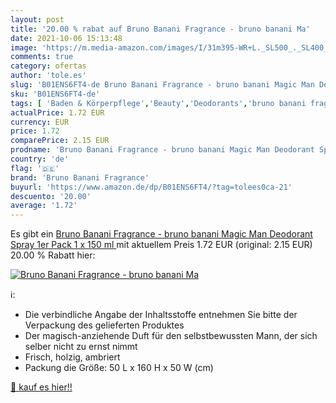 ```yaml
---
layout: post
title: '20.00 % rabat auf Bruno Banani Fragrance - bruno banani Ma'
date: 2021-10-06 15:13:48
image: 'https://m.media-amazon.com/images/I/31m395-WR+L._SL500_._SL400_.jpg'
comments: true
category: ofertas
author: 'tole.es'
slug: 'B01ENS6FT4-de Bruno Banani Fragrance - bruno banani Magic Man Deodorant...'
sku: 'B01ENS6FT4-de'
tags: [ 'Baden & Körperpflege','Beauty','Deodorants','bruno banani fragrance', ]
actualPrice: 1.72 EUR
currency: EUR
price: 1.72
comparePrice: 2.15 EUR
prodname: 'Bruno Banani Fragrance - bruno banani Magic Man Deodorant Spray  1er Pack  1 x 150 ml '
country: 'de'
flag: '🇩🇪'
brand: 'Bruno Banani Fragrance'
buyurl: 'https://www.amazon.de/dp/B01ENS6FT4/?tag=tolees0ca-21'
descuento: '20.00'
average: '1.72'
---
```


Es gibt ein [Bruno Banani Fragrance - bruno banani Magic Man Deodorant Spray  1er Pack  1 x 150 ml ](https://www.amazon.de/dp/B01ENS6FT4/?tag=tolees0ca-21) mit aktuellem Preis 1.72 EUR (original: 2.15 EUR) 20.00 % Rabatt hier:

[![Bruno Banani Fragrance - bruno banani Ma](https://m.media-amazon.com/images/I/31m395-WR+L._SL500_._SL400_.jpg)](https://www.amazon.de/dp/B01ENS6FT4/?tag=tolees0ca-21)

ℹ️:

- Die verbindliche Angabe der Inhaltsstoffe entnehmen Sie bitte der Verpackung des gelieferten Produktes
- Der magisch-anziehende Duft für den selbstbewussten Mann, der sich selber nicht zu ernst nimmt
- Frisch, holzig, ambriert
- Packung die Größe: 50 L x 160 H x 50 W (cm)

[🛒 kauf es hier!!](https://www.amazon.de/dp/B01ENS6FT4/?tag=tolees0ca-21)
